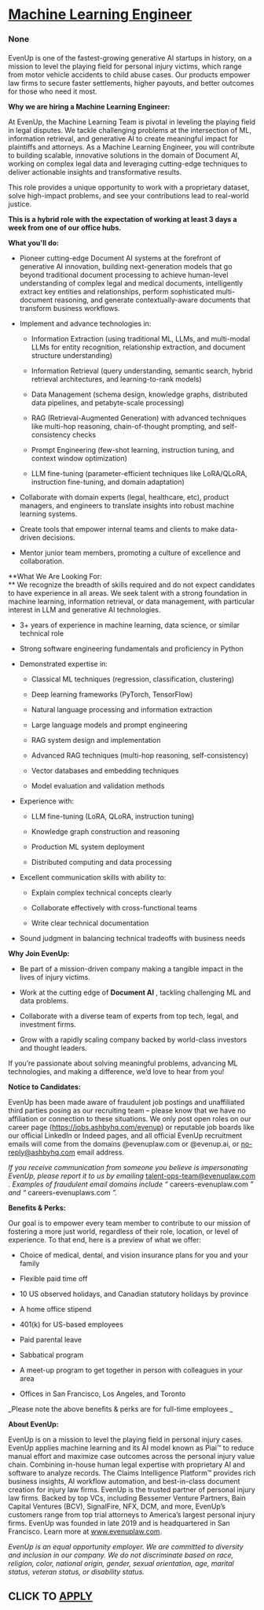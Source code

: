 # [Machine Learning Engineer](https://www.remotewlb.com/apply/machine-learning-engineer-140660)  
### None  
####  

EvenUp is one of the fastest-growing generative AI startups in history, on a mission to level the playing field for personal injury victims, which range from motor vehicle accidents to child abuse cases. Our products empower law firms to secure faster settlements, higher payouts, and better outcomes for those who need it most.

 **Why we are hiring a Machine Learning Engineer:**  
  
At EvenUp, the Machine Learning Team is pivotal in leveling the playing field in legal disputes. We tackle challenging problems at the intersection of ML, information retrieval, and generative AI to create meaningful impact for plaintiffs and attorneys. As a Machine Learning Engineer, you will contribute to building scalable, innovative solutions in the domain of Document AI, working on complex legal data and leveraging cutting-edge techniques to deliver actionable insights and transformative results.

This role provides a unique opportunity to work with a proprietary dataset, solve high-impact problems, and see your contributions lead to real-world justice.

 **This is a hybrid role with the expectation of working at least 3 days a week from one of our office hubs.**  
  
 **What you'll do:**

  * Pioneer cutting-edge Document AI systems at the forefront of generative AI innovation, building next-generation models that go beyond traditional document processing to achieve human-level understanding of complex legal and medical documents, intelligently extract key entities and relationships, perform sophisticated multi-document reasoning, and generate contextually-aware documents that transform business workflows.

  * Implement and advance technologies in:

    * Information Extraction (using traditional ML, LLMs, and multi-modal LLMs for entity recognition, relationship extraction, and document structure understanding)

    * Information Retrieval (query understanding, semantic search, hybrid retrieval architectures, and learning-to-rank models)

    * Data Management (schema design, knowledge graphs, distributed data pipelines, and petabyte-scale processing)

    * RAG (Retrieval-Augmented Generation) with advanced techniques like multi-hop reasoning, chain-of-thought prompting, and self-consistency checks

    * Prompt Engineering (few-shot learning, instruction tuning, and context window optimization)

    * LLM fine-tuning (parameter-efficient techniques like LoRA/QLoRA, instruction fine-tuning, and domain adaptation)

  * Collaborate with domain experts (legal, healthcare, etc), product managers, and engineers to translate insights into robust machine learning systems.

  * Create tools that empower internal teams and clients to make data-driven decisions.

  * Mentor junior team members, promoting a culture of excellence and collaboration.

 **What We Are Looking For:  
** We recognize the breadth of skills required and do not expect candidates to have experience in all areas. We seek talent with a strong foundation in machine learning, information retrieval, or data management, with particular interest in LLM and generative AI technologies.

  * 3+ years of experience in machine learning, data science, or similar technical role

  * Strong software engineering fundamentals and proficiency in Python

  * Demonstrated expertise in:

    * Classical ML techniques (regression, classification, clustering)

    * Deep learning frameworks (PyTorch, TensorFlow)

    * Natural language processing and information extraction

    * Large language models and prompt engineering

    * RAG system design and implementation

    * Advanced RAG techniques (multi-hop reasoning, self-consistency)

    * Vector databases and embedding techniques

    * Model evaluation and validation methods

  * Experience with:

    * LLM fine-tuning (LoRA, QLoRA, instruction tuning)

    * Knowledge graph construction and reasoning

    * Production ML system deployment

    * Distributed computing and data processing

  * Excellent communication skills with ability to:

    * Explain complex technical concepts clearly

    * Collaborate effectively with cross-functional teams

    * Write clear technical documentation

  * Sound judgment in balancing technical tradeoffs with business needs

 **Why Join EvenUp:**

  * Be part of a mission-driven company making a tangible impact in the lives of injury victims.

  * Work at the cutting edge of **Document AI** , tackling challenging ML and data problems.

  * Collaborate with a diverse team of experts from top tech, legal, and investment firms.

  * Grow with a rapidly scaling company backed by world-class investors and thought leaders.

If you’re passionate about solving meaningful problems, advancing ML technologies, and making a difference, we’d love to hear from you!

 **Notice to Candidates:**

EvenUp has been made aware of fraudulent job postings and unaffiliated third parties posing as our recruiting team – please know that we have no affiliation or connection to these situations. We only post open roles on our career page (https://jobs.ashbyhq.com/evenup) or reputable job boards like our official LinkedIn or Indeed pages, and all official EvenUp recruitment emails will come from the domains @evenuplaw.com or @evenup.ai, or no-reply@ashbyhq.com email address.

_If you receive communication from someone you believe is impersonating EvenUp, please report it to us by emailing_ talent-ops-team@evenuplaw.com _. Examples of fraudulent email domains include “_ careers-evenuplaw.com _” and “_ careers-evenuplaws.com _”._

 **Benefits & Perks:**

Our goal is to empower every team member to contribute to our mission of fostering a more just world, regardless of their role, location, or level of experience. To that end, here is a preview of what we offer:

  * Choice of medical, dental, and vision insurance plans for you and your family

  * Flexible paid time off

  * 10 US observed holidays, and Canadian statutory holidays by province

  * A home office stipend

  * 401(k) for US-based employees

  * Paid parental leave

  * Sabbatical program

  * A meet-up program to get together in person with colleagues in your area

  * Offices in San Francisco, Los Angeles, and Toronto

 _Please note the above benefits & perks are for full-time employees _

**About EvenUp:**

EvenUp is on a mission to level the playing field in personal injury cases. EvenUp applies machine learning and its AI model known as Piai™ to reduce manual effort and maximize case outcomes across the personal injury value chain. Combining in-house human legal expertise with proprietary AI and software to analyze records. The Claims Intelligence Platform™ provides rich business insights, AI workflow automation, and best-in-class document creation for injury law firms. EvenUp is the trusted partner of personal injury law firms. Backed by top VCs, including Bessemer Venture Partners, Bain Capital Ventures (BCV), SignalFire, NFX, DCM, and more, EvenUp’s customers range from top trial attorneys to America’s largest personal injury firms. EvenUp was founded in late 2019 and is headquartered in San Francisco. Learn more at www.evenuplaw.com.

 _EvenUp is an equal opportunity employer. We are committed to diversity and inclusion in our company. We do not discriminate based on race, religion, color, national origin, gender, sexual orientation, age, marital status, veteran status, or disability status._

  
## CLICK TO [APPLY](https://www.remotewlb.com/apply/machine-learning-engineer-140660)

